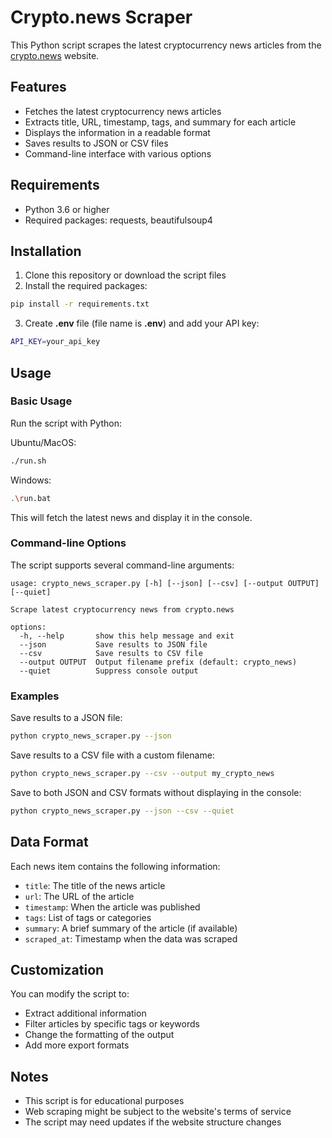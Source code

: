 # Crypto.news Scraper

This Python script scrapes the latest cryptocurrency news articles from the [crypto.news](https://crypto.news/) website.

## Features

- Fetches the latest cryptocurrency news articles
- Extracts title, URL, timestamp, tags, and summary for each article
- Displays the information in a readable format
- Saves results to JSON or CSV files
- Command-line interface with various options

## Requirements

- Python 3.6 or higher
- Required packages: requests, beautifulsoup4

## Installation

1. Clone this repository or download the script files
2. Install the required packages:

```bash
pip install -r requirements.txt
```

3. Create **.env** file (file name is **.env**) and add your API key:
```bash
API_KEY=your_api_key
```

## Usage

### Basic Usage

Run the script with Python:

Ubuntu/MacOS:
```bash
./run.sh
```

Windows:
```bash
.\run.bat
```

This will fetch the latest news and display it in the console.

### Command-line Options

The script supports several command-line arguments:

```
usage: crypto_news_scraper.py [-h] [--json] [--csv] [--output OUTPUT] [--quiet]

Scrape latest cryptocurrency news from crypto.news

options:
  -h, --help       show this help message and exit
  --json           Save results to JSON file
  --csv            Save results to CSV file
  --output OUTPUT  Output filename prefix (default: crypto_news)
  --quiet          Suppress console output
```

### Examples

Save results to a JSON file:

```bash
python crypto_news_scraper.py --json
```

Save results to a CSV file with a custom filename:

```bash
python crypto_news_scraper.py --csv --output my_crypto_news
```

Save to both JSON and CSV formats without displaying in the console:

```bash
python crypto_news_scraper.py --json --csv --quiet
```

## Data Format

Each news item contains the following information:

- `title`: The title of the news article
- `url`: The URL of the article
- `timestamp`: When the article was published
- `tags`: List of tags or categories
- `summary`: A brief summary of the article (if available)
- `scraped_at`: Timestamp when the data was scraped

## Customization

You can modify the script to:
- Extract additional information
- Filter articles by specific tags or keywords
- Change the formatting of the output
- Add more export formats

## Notes

- This script is for educational purposes
- Web scraping might be subject to the website's terms of service
- The script may need updates if the website structure changes 